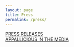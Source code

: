 ```yaml
---
layout: page
title: Press
permalink: /press/
---
```


<div id='press-buttons-container'>
	<a href='/press-release'><div class='press-buttons'>PRESS RELEASES</div></a>
	<a href='/media'><div class='press-buttons'>APPALLICIOUS IN THE MEDIA</div></a>
</div>
